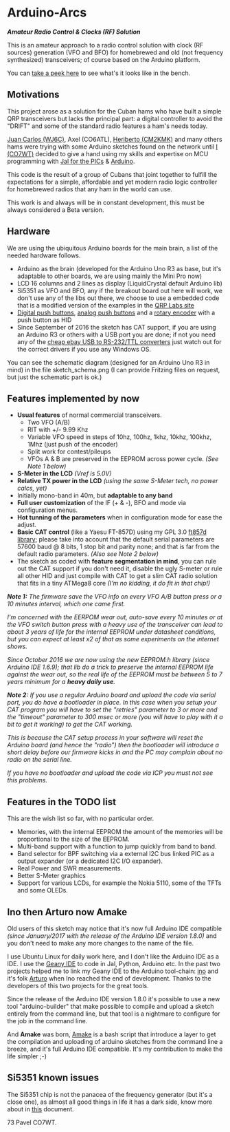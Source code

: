 
# Arduino-Arcs #

_**Amateur Radio Control & Clocks (RF) Solution**_

This is an amateur approach to a radio control solution with clock (RF sources) generation (VFO and BFO) for homebrewed and old (not frequency synthesized) transceivers; of course based on the Arduino platform.

You can [take a peek here](http://www.qrz.com/db/wj6c) to see what's it looks like in the bench.

## Motivations ##

This project arose as a solution for the Cuban hams who have built a simple QRP transceivers but lacks the principal part: a digital controller to avoid the "DRIFT" and some of the standard radio features a ham's needs today.

[Juan Carlos (WJ6C)](http://www.qrz.com/db/wj6c), Axel (CO6ATL), [Heriberto (CM2KMK)](http://www.qrz.com/db/wj6c) and many others hams were trying with some Arduino sketches found on the network until [I (CO7WT)](http://www.qrz.com/db/co7wt) decided to give a hand using my skills and expertise on MCU programming with [Jal for the PICs](http://www.justanotherlanguage.com) & [Arduino](http://www.arduino.cc).

This code is the result of a group of Cubans that joint together to fulfill the expectations for a simple, affordable and yet modern radio logic controller for homebrewed radios that any ham in the world can use.

This work is and always will be in constant development, this must be always considered a Beta version.

## Hardware ##

We are using the ubiquitous Arduino boards for the main brain, a list of the needed hardware follows.

- Arduino as the brain (developed for the Arduino Uno R3 as base, but it's adaptable to other boards, we are using mainly the Mini Pro now)
- LCD 16 columns and 2 lines as display (LiquidCrystal default Arduino lib)
- Si5351 as VFO and BFO, any if the breakout board out here will work, we don't use any of the libs out there, we choose to use a embedded code that is a modified version of the examples in the [QRP Labs site](http://qrp-labs.com)
- [Digital push buttons](https://github.com/thomasfredericks/Bounce2/), [analog push buttons](https://github.com/pavelmc/BMUx/) and a [rotary encoder](https://github.com/mathertel/RotaryEncoder) with a push button as HID
- Since September of 2016 the sketch has CAT support, if you are using an Arduino R3 or others with a USB port you are done; if not you need any of the [cheap ebay USB to RS-232/TTL converters](http://www.google.com/q=cp-2021+USB+serial+ttl+converter) just watch out for the correct drivers if you use any Windows OS.

You can see the schematic diagram (designed for an Arduino Uno R3 in mind) in the file sketch_schema.png (I can provide Fritzing files on request, but just the schematic part is ok.)

## Features implemented by now ##

- **Usual features** of normal commercial transceivers.
    - Two VFO (A/B)
    - RIT with +/- 9.99 Khz
    - Variable VFO speed in steps of 10hz, 100hz, 1khz, 10khz, 100khz, 1Mhz (just push of the encoder)
    - Split work for contest/pileups
    - VFOs A & B are preserved in the EEPROM across power cycle. _(See Note 1 below)_
- **S-Meter in the LCD** _(Vref is 5.0V)_
- **Relative TX power in the LCD** _(using the same S-Meter tech, no power calcs, yet)_
- Initially mono-band in 40m, but **adaptable to any band**
- **Full user customization** of the IF (+ & -), BFO and mode via configuration menus.
- **Hot tunning of the parameters** when in configuration mode for ease the adjust.
- **Basic CAT control** (like a Yaesu FT-857D) using my GPL 3.0 [ft857d library](https://github.com/pavelmc/ft857d); please take into account that the default serial parameters are 57600 baud @ 8 bits, 1 stop bit and parity none; and that is far from the default radio parameters. _(Also see Note 2 below)_
- The sketch as coded with **feature segmentation in mind**, you can rule out the CAT support if you don't need it, disable the ugly S-meter or rule all other HID and just compile with CAT to get a slim CAT radio solution that fits in a tiny ATMega8 core _(I'm no kidding, it do fit in that chip!)_

_**Note 1:** The firmware save the VFO info on every VFO A/B button press or a 10 minutes interval, which one came first._

_I'm concerned with the EERPOM wear out, auto-save every 10 minutes or at the VFO switch button press with a heavy use of the transceiver can lead to about 3 years of life for the internal EEPROM under datasheet conditions, but you can expect at least x2 of that as some experiments on the internet shows._

_Since October 2016 we are now using the new EEPROM.h library (since Arduino IDE 1.6.9); that lib do a trick to preserve the internal EEPROM life against the wear out, so the real life of the EEPROM must be between 5 to 7 years minimum for a **heavy daily use**._

_**Note 2:** If you use a regular Arduino board and upload the code via serial port, you do have a bootloader in place. In this case when you setup your CAT program you will have to set the "retries" parameter to 3 or more and the "timeout" parameter to 300 msec or more (you will have to play with it a bit to get it working) to get the CAT working._

_This is because the CAT setup process in your software will reset the Arduino board (and hence the "radio") then the bootloader will introduce a short delay before our firmware kicks in and the PC may complain about no radio on the serial line._

_If you have no bootloader and upload the code via ICP you must not see this problems._

## Features in the TODO list ##

This are the wish list so far, with no particular order.

- Memories, with the internal EEPROM the amount of the memories will be proportional to the size of the EEPROM.
- Multi-band support with a function to jump quickly from band to band.
- Band selector for BPF switching via a external I2C bus linked PIC as a output expander (or a dedicated I2C I/O expander).
- Real Power and SWR measurements.
- Better S-Meter graphics
- Support for various LCDs, for example the Nokia 5110, some of the TFTs and some OLEDs.

## Ino then Arturo now Amake ##

Old users of this sketch may notice that it's now full Arduino IDE compatible _(since January/2017 with the release of the Arduino IDE version 1.8.0)_ and you don't need to make any more changes to the name of the file.

I use Ubuntu Linux for daily work here, and I don't like the Arduino IDE as a IDE. I use the [Geany IDE](http://www.geany.org) to code in Jal, Python, Arduino etc. In the past two projects helped me to link my Geany IDE to the Arduino tool-chain: [ino](https://github.com/amperka/ino) and it's folk [Arturo](https://github.com/scottdarch/Arturo/) when Ino reached the end of development. Thanks to the developers of this two projects for the great tools.

Since the release of the Arduino IDE version 1.8.0 it's possible to use a new tool "arduino-builder" that make possible to compile and upload a sketch entirely from the command line, but that tool is a nightmare to configure for the job in the command line.

And **Amake** was born, [Amake](https://github.com/pavelmc/amake/) is a bash script that introduce a layer to get the compilation and uploading of arduino sketches from the command line a breeze, and it's full Arduino IDE compatible. It's my contribution to make the life simpler ;-)

## Si5351 known issues ##

The Si5351 chip is not the panacea of the frequency generator (but it's a close one), as almost all good things in life it has a dark side, know more about in [this](https://github.com/pavelmc/arduino-arcs/Si5351_issues.md) document.

73 Pavel CO7WT.

